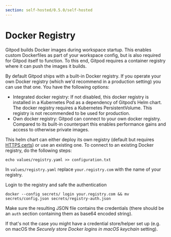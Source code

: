 ```yaml
---
section: self-hosted/0.5.0/self-hosted
---
```


# Docker Registry

Gitpod builds Docker images during workspace startup. This enables custom Dockerfiles as part of your workspace config, but is also required for Gitpod itself to function.
To this end, Gitpod requires a container registry where it can push the images it builds.

By default Gitpod ships with a built-in Docker registry. If you operate your own Docker registry (which we'd recommend in a production setting) you can use that one. You have the following options:

- Integrated docker registry: If not disabled, this docker registry is installed in a Kubernetes Pod as a dependency of Gitpod’s Helm chart.
  The docker registry requires a Kubernetes PersistentVolume. This registry is not recommended to be used for production.
- Own docker registry: Gitpod can connect to your own docker registry. Compared to its built-in counterpart this enables performance gains and access to otherwise private images.

This helm chart can either deploy its own registry (default but requires [HTTPS certs](../https-certs/)) or use an existing one.
To connect to an existing Docker registry, do the following steps:

```
echo values/registry.yaml >> configuration.txt
```

In `values/registry.yaml` replace `your.registry.com` with the name of your registry.

Login to the registry and safe the authentication

```
docker --config secrets/ login your.registry.com && mv secrets/config.json secrets/registry-auth.json
```

Make sure the resulting JSON file contains the credentials (there should be an `auth` section containing them as base64 encoded string).

If that's not the case you might have a credential store/helper set up (e.g. on macOS the _Securely store Docker logins in macOS keychain_ setting).
